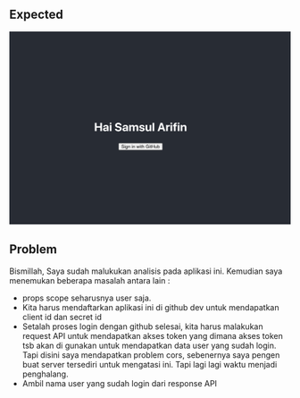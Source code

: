 ## Expected

![expected](./expected.png)

## Problem

Bismillah, Saya sudah malukukan analisis pada aplikasi ini. Kemudian saya menemukan beberapa masalah antara lain :

- props scope seharusnya user saja.
- Kita harus mendaftarkan aplikasi ini di github dev untuk mendapatkan client id dan secret id
- Setalah proses login dengan github selesai, kita harus malakukan request API untuk mendapatkan akses token yang dimana akses token tsb akan di gunakan untuk mendapatkan data user yang sudah login. Tapi disini saya mendapatkan problem cors, sebenernya saya pengen buat server tersediri untuk mengatasi ini. Tapi lagi lagi waktu menjadi penghalang.
- Ambil nama user yang sudah login dari response API
